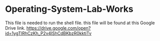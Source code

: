 # Operating-System-Lab-Works
This file is needed to run the shell file. this file will be found at this Google Drive link. https://drive.google.com/open?id=1ygTlRhCzKh_P2v4lShCdBKbzR0kktiTv
